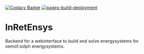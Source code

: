 [![Codacy Badge](https://app.codacy.com/project/badge/Grade/415669eb789c42208e2d76489b3e826f)](https://www.codacy.com/gh/pyrokar1993/hsn.oemof.web.configurator/dashboard?utm_source=github.com&amp;utm_medium=referral&amp;utm_content=pyrokar1993/hsn.oemof.web.configurator&amp;utm_campaign=Badge_Grade)
[![pages-build-deployment](https://github.com/pyrokar1993/hsn.oemof.web.configurator/actions/workflows/pages/pages-build-deployment/badge.svg?branch=gh-pages)](https://github.com/pyrokar1993/hsn.oemof.web.configurator/actions/workflows/pages/pages-build-deployment)
# InRetEnsys
Backend for a webinterface to build and solve energysystems for oemof.solph energysystems.